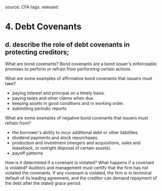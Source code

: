 source: CFA
tags: 
relevant: 

# 4. Debt Covenants

## d. describe the role of debt covenants in protecting creditors;

What are bond covenants?
Bond covenants are a bond issuer's enforceable promises to perform or refrain from performing certain actions.

What are some examples of affirmative bond covenants that issuers must take?
- paying interest and principal on a timely basis.
- paying taxes and other claims when due.
- keeping assets in good conditions and in working order.
- submitting periodic reports

What are some examples of negative bond covenants that issuers must refrain from?
- the borrower's ability to incur additional debt or other liabilities.
- dividend payments and stock repurchases.
- production and investment (mergers and acquisitions, sales and leaseback, or outright disposal of certain assets).
- payoff patterns

How is it determined if a covenant is violated? What happens if a covenant is violated?
Auditors and management must certify that the firm has not violated the covenants. If any covenant is violated, the firm is in technical default of its leading agreement, and the creditor can demand repayment of the debt after the stated grace period.

